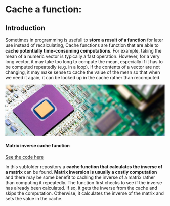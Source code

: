 Cache a function:
================

## Introduction

Sometimes in programming is usefull to **store a result of a function**
for later use instead of recalculating, Cache functions are function
that are able to **cache potentially time-consuming computations**. For
example, taking the mean of a numeric vector is typically a fast
operation. However, for a very long vector, it may take too long to
compute the mean, especially if it has to be computed repeatedly
(e.g. in a loop). If the contents of a vector are not changing, it may
make sense to cache the value of the mean so that when we need it again,
it can be looked up in the cache rather than recomputed.

<img src="images/cache_img.jpg" width="800px" />

#### Matrix inverse cache function

[See the code here](XXXXX)

In this subfolder repository a **cache function that calculates the
inverse of a matrix** can be found. **Matrix inversion is usually a
costly computation** and there may be some benefit to caching the
inverse of a matrix rather than computing it repeatedly. The function
first checks to see if the inverse has already been calculated. If so,
it gets the inverse from the cache and skips the computation. Otherwise,
it calculates the inverse of the matrix and sets the value in the cache.
